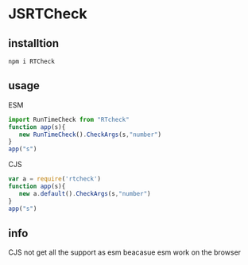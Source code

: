 # JSRTCheck
## installtion
```
npm i RTCheck
```

## usage
ESM 
```js
import RunTimeCheck from "RTcheck"
function app(s){
   new RunTimeCheck().CheckArgs(s,"number")
}
app("s")
```
CJS
```js
var a = require('rtcheck')
function app(s){
   new a.default().CheckArgs(s,"number")
}
app("s")
``` 
## info
CJS not get all the support as esm beacasue esm work on the browser

